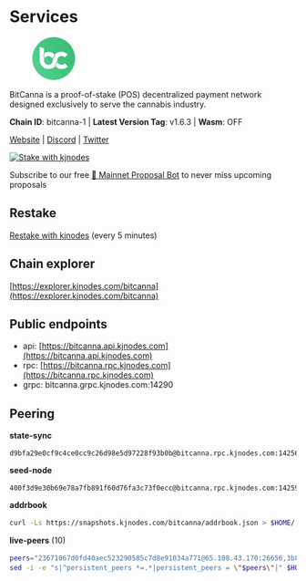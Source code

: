 # Services

<figure><img src="https://raw.githubusercontent.com/kj89/cosmos-images/main/logos/bitcanna.png" alt=""><figcaption></figcaption></figure>

BitCanna is a proof-of-stake (POS) decentralized payment network designed exclusively to serve the cannabis industry. 

**Chain ID**: bitcanna-1 | **Latest Version Tag**: v1.6.3 | **Wasm**: OFF

[Website](https://www.bitcanna.io) | [Discord](https://discord.gg/9AVrzaVQvs) | [Twitter](https://twitter.com/BitCannaGlobal)

[![Stake with kjnodes](https://i.ibb.co/cr44Q8j/button-stake-with-kjnodes.png)](https://restake.app/bitcanna/bcnavaloper1aym6s8eza7kjvnxuwxufrzccz6vqvgnsc47cc7)

Subscribe to our free [🤖 Mainnet Proposal Bot](https://t.me/kjnodes_proposal_bot) to never miss upcoming proposals

## Restake

[Restake with kjnodes](https://restake.app/bitcanna/bcnavaloper1aym6s8eza7kjvnxuwxufrzccz6vqvgnsc47cc7) (every 5 minutes)
## Chain explorer
[https://explorer.kjnodes.com/bitcanna](https://explorer.kjnodes.com/bitcanna)

## Public endpoints

* api: [https://bitcanna.api.kjnodes.com](https://bitcanna.api.kjnodes.com)
* rpc: [https://bitcanna.rpc.kjnodes.com](https://bitcanna.rpc.kjnodes.com)
* grpc: bitcanna.grpc.kjnodes.com:14290

## Peering

**state-sync**

```text
d9bfa29e0cf9c4ce0cc9c26d98e5d97228f93b0b@bitcanna.rpc.kjnodes.com:14256
```

**seed-node**

```text
400f3d9e30b69e78a7fb891f60d76fa3c73f0ecc@bitcanna.rpc.kjnodes.com:14259
```

**addrbook**
```bash
curl -Ls https://snapshots.kjnodes.com/bitcanna/addrbook.json > $HOME/.bcna/config/addrbook.json
```

**live-peers** (10)
```bash
peers="23671067d0fd40aec523290585c7d8e91034a771@65.108.43.170:26656,3b893f134e9af03e94c5185006bf056f4ec25250@135.148.169.198:13056,5bb0a042e8a4ee28bcda1e26148e57787e75a42e@23.88.69.22:28466,b587bf827b5f680c417601b536ffbd505c88bb07@193.70.45.106:13056,dd4d3c0de38aa0575436c34c237b33bc0dda3ef2@142.132.158.93:13056,4dabde84771e8689403ce7c8b76d27e555ab2f00@65.21.136.170:50656,d9bfa29e0cf9c4ce0cc9c26d98e5d97228f93b0b@65.109.88.38:42656,9532a13b05e5f68f2ca01f90b3d1ba9a762af817@65.108.131.190:21956,732056d0099fe653391c7044d6e735ed18c13cd8@139.144.233.120:26456,5af4f132d1c63cbe9d828d58522fdbb4bd508880@136.244.29.116:31656"
sed -i -e "s|^persistent_peers *=.*|persistent_peers = \"$peers\"|" $HOME/.bcna/config/config.toml
```
